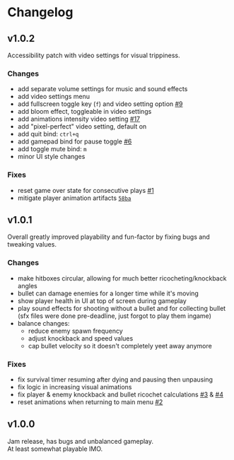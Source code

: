 # Changelog
## v1.0.2
Accessibility patch with video settings for visual trippiness.

### Changes
- add separate volume settings for music and sound effects
- add video settings menu
- add fullscreen toggle key (`f`) and video setting option [#9]
- add bloom effect, toggleable in video settings
- add animations intensity video setting [#17]
- add "pixel-perfect" video setting, default on
- add quit bind: `ctrl+q`
- add gamepad bind for pause toggle [#6]
- add toggle mute bind: `m`
- minor UI style changes

### Fixes
- reset game over state for consecutive plays [#1]
- mitigate player animation artifacts [`58ba`]

[#1]: https://github.com/Noah2610/ld58-having-fun-yet/issues/1
[#6]: https://github.com/Noah2610/ld58-having-fun-yet/issues/6
[#9]: https://github.com/Noah2610/ld58-having-fun-yet/issues/9
[#17]: https://github.com/Noah2610/ld58-having-fun-yet/issues/17
[`58ba`]: https://github.com/Noah2610/ld58-having-fun-yet/commit/58badb4e8903650bcd22f4d20cbe534c4b4a9549

## v1.0.1
Overall greatly improved playability and fun-factor by fixing bugs and tweaking values.

### Changes
- make hitboxes circular, allowing for much better ricocheting/knockback angles
- bullet can damage enemies for a longer time while it's moving
- show player health in UI at top of screen during gameplay
- play sound effects for shooting without a bullet and for collecting bullet  
  (sfx files were done pre-deadline, just forgot to play them ingame)
- balance changes:
    - reduce enemy spawn frequency
    - adjust knockback and speed values
    - cap bullet velocity so it doesn't completely yeet away anymore

### Fixes
- fix survival timer resuming after dying and pausing then unpausing
- fix logic in increasing visual animations
- fix player & enemy knockback and bullet ricochet calculations [#3] & [#4]
- reset animations when returning to main menu [#2]

[#2]: https://github.com/Noah2610/ld58-having-fun-yet/issues/2
[#3]: https://github.com/Noah2610/ld58-having-fun-yet/issues/3
[#4]: https://github.com/Noah2610/ld58-having-fun-yet/issues/4

## v1.0.0
Jam release, has bugs and unbalanced gameplay.  
At least somewhat playable IMO.
